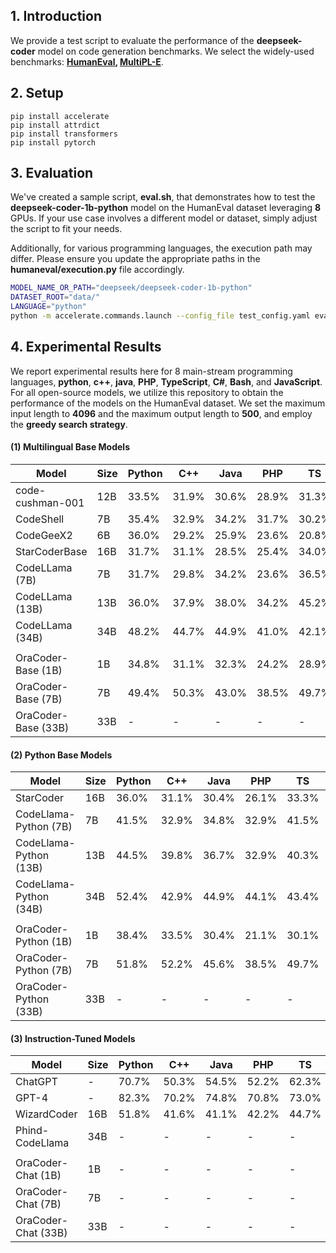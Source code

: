## 1. Introduction

We provide a test script to evaluate the performance of the **deepseek-coder** model on code generation benchmarks. We select the widely-used benchmarks: **[HumanEval](https://huggingface.co/datasets/openai_humaneval), [MultiPL-E](https://huggingface.co/datasets/nuprl/MultiPL-E)**.



## 2. Setup

```
pip install accelerate
pip install attrdict
pip install transformers
pip install pytorch
```



## 3. Evaluation

We've created a sample script, **eval.sh**, that demonstrates how to test the **deepseek-coder-1b-python** model on the HumanEval dataset leveraging **8** GPUs. If your use case involves a different model or dataset, simply adjust the script to fit your needs.

Additionally, for various programming languages, the execution path may differ. Please ensure you update the appropriate paths in the **humaneval/execution.py** file accordingly.

```bash
MODEL_NAME_OR_PATH="deepseek/deepseek-coder-1b-python"
DATASET_ROOT="data/"
LANGUAGE="python"
python -m accelerate.commands.launch --config_file test_config.yaml eval_pal.py --logdir ${MODEL_NAME_OR_PATH} --language ${LANGUAGE} --dataroot ${DATASET_ROOT} 
```



## 4. Experimental Results

We report experimental results here for 8 main-stream programming languages, **python**, **c++**, **java**, **PHP**, **TypeScript**, **C#**, **Bash**, and **JavaScript**. For all open-source models, we utilize this repository to obtain the performance of the models on the HumanEval dataset. We set the maximum input length to **4096** and the maximum output length to **500**, and employ the **greedy search strategy**.



#### (1) Multilingual Base Models

| Model             | Size | Python | C++   | Java | PHP  | TS   | C#   | Bash | JS   | Avg  |
|-------------------|------|--------|-------|------|------|------|------|------|------|------|
| code-cushman-001  | 12B  | 33.5%  | 31.9% | 30.6%| 28.9%| 31.3%| 22.1%| 11.7%| -    | -    |
| CodeShell         | 7B   | 35.4%  | 32.9% | 34.2%| 31.7%| 30.2%| 38.0%| 7.0% | 33.5%| 30.4%|
| CodeGeeX2         | 6B   | 36.0%  | 29.2% | 25.9%| 23.6%| 20.8%| 29.7%| 6.3% | 24.8%| 24.5%|
| StarCoderBase     | 16B  | 31.7%  | 31.1% | 28.5%| 25.4%| 34.0%| 34.8%| 8.9% | 29.8%| 28.0%|
| CodeLLama (7B)    | 7B   | 31.7%  | 29.8% | 34.2%| 23.6%| 36.5%| 36.7%| 12.0%| 29.2%| 29.2%|
| CodeLLama (13B)   | 13B  | 36.0%  | 37.9% | 38.0%| 34.2%| 45.2%| 43.0%| 16.5%| 32.3%| 35.4%|
| CodeLLama (34B)   | 34B  | 48.2%  | 44.7% | 44.9%| 41.0%| 42.1%| 48.7%| 15.8%| 42.2%| 41.0%|
| | | | |  |  |  |  |  |  | |
| OraCoder-Base (1B)| 1B   | 34.8%  | 31.1% | 32.3%| 24.2%| 28.9%| 36.7%| 10.1%| 28.6%| 28.3%|
| OraCoder-Base (7B)| 7B   | 49.4%  | 50.3% | 43.0%| 38.5%| 49.7%| 50.0%| 28.5%| 48.4%| 44.7%|
| OraCoder-Base (33B)|33B  | -      | -     | -    | -    | -    | -    | -    | -    | -    |


#### (2) Python Base Models

| Model                | Size | Python | C++   | Java | PHP  | TS   | C#   | Bash | JS   | Avg  |
|----------------------|------|--------|-------|------|------|------|------|------|------|------|
| StarCoder            | 16B  | 36.0%  | 31.1% | 30.4%| 26.1%| 33.3%| 36.7%| 10.1%| 25.5%| 28.7%|
| CodeLlama-Python (7B) | 7B  | 41.5%  | 32.9% | 34.8%| 32.9%| 41.5%| 38.6%| 16.5%| 32.3%| 33.9%|
| CodeLlama-Python (13B)| 13B | 44.5%  | 39.8% | 36.7%| 32.9%| 40.3%| 43.0%| 13.9%| 40.4%| 36.4%|
| CodeLlama-Python (34B)| 34B | 52.4%  | 42.9% | 44.9%| 44.1%| 43.4%| 47.4%| 15.8%| 44.1%| 41.9%|
| | | | |  |  |  |  |  |  | |
| OraCoder-Python (1B)  | 1B  | 38.4%  | 33.5% | 30.4%| 21.1%| 30.1%| 36.7%| 10.8%| 29.2%| 28.8%|
| OraCoder-Python (7B)  | 7B  | 51.8%  | 52.2% | 45.6%| 38.5%| 49.7%| 44.9%| 24.1%| 49.1%| 44.5%|
| OraCoder-Python (33B) | 33B | -      | -     | -    | -    | -    | -    | -    | -    | -    |


#### (3) Instruction-Tuned Models
| Model               | Size | Python | C++   | Java | PHP  | TS   | C#   | Bash | JS   | Avg  |
|---------------------|------|--------|-------|------|------|------|------|------|------|------|
| ChatGPT             | -    | 70.7%  | 50.3% | 54.5%| 52.2%| 62.3%| 64.6%| 34.8%| 60.9%| 52.2%|
| GPT-4               | -    | 82.3%  | 70.2% | 74.8%| 70.8%| 73.0%| 77.9%| 51.3%| 83.2%| 72.9%|
| WizardCoder         | 16B  | 51.8%  | 41.6% | 41.1%| 42.2%| 44.7%| 46.8%| 12.7%| 42.8%| 40.5%|
| Phind-CodeLlama     | 34B  | -      | -     | -    | -    | -    | -    | -    | -    | -    |
| | | | |  |  |  |  |  |  | |
| OraCoder-Chat (1B)  | 1B  | -      | -     | -    | -    | -    | -    | -    | -    | -    |
| OraCoder-Chat (7B)  | 7B  | -      | -     | -    | -    | -    | -    | -    | -    | -    |
| OraCoder-Chat (33B) | 33B | -      | -     | -    | -    | -    | -    | -    | -    | -    |


